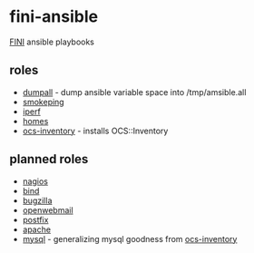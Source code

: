 fini-ansible
============

[FINI](http://www.fini.net/) ansible playbooks

roles
-----

* [dumpall](roles/dumpall) - dump ansible variable space into /tmp/amsible.all
* [smokeping](roles/app_smokeping)
* [iperf](roles/app_iperf)
* [homes](roles/homes)
* [ocs-inventory](roles/ocs-inventory) - installs OCS::Inventory

planned roles
-------------
* [nagios](roles/nagios)
* [bind](roles/bind)
* [bugzilla](roles/bugzilla)
* [openwebmail](roles/openwebmail)
* [postfix](roles/postfix)
* [apache](roles/apache)
* [mysql](roles/mysql) - generalizing mysql goodness from [ocs-inventory](roles/ocs-inventory)
